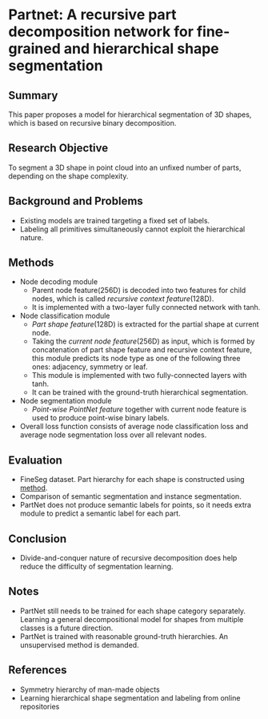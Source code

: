 # Partnet: A recursive part decomposition network for fine-grained and hierarchical shape segmentation

## Summary
This paper proposes a model for hierarchical segmentation of 3D shapes, which is based on recursive binary decomposition.
## Research Objective
To segment a 3D shape in point cloud into an unfixed number of parts, depending on the shape complexity.
## Background and Problems
- Existing models are trained targeting a fixed set of labels.
- Labeling all primitives simultaneously cannot exploit the hierarchical nature.
## Methods
- Node decoding module
	-  Parent node feature(256D) is decoded into two features for child nodes, which is called *recursive context feature*(128D).
	- It is implemented with a two-layer fully connected network with tanh.
- Node classification module
	- *Part shape feature*(128D) is extracted for the partial shape at current node.
	- Taking the *current node feature*(256D) as input, which is formed by concatenation of part shape feature and recursive context feature, this module predicts its node type as one of the following three ones: adjacency, symmetry or leaf.
	- This module is implemented with two fully-connected layers with tanh.
	- It can be trained with the ground-truth hierarchical segmentation.
- Node segmentation module
	- *Point-wise PointNet feature* together with current node feature is used to produce point-wise binary labels.
- Overall loss function consists of average node classification loss and average node segmentation loss over all relevant nodes.
## Evaluation
- FineSeg dataset. Part hierarchy for each shape is constructed using [method](#References).
- Comparison of semantic segmentation and instance segmentation.
- PartNet does not produce semantic labels for points, so it needs extra module to predict a semantic label for each part.
## Conclusion
- Divide-and-conquer nature of recursive decomposition does help reduce the difficulty of segmentation learning.
## Notes
- PartNet still needs to be trained for each shape category separately. Learning a general decompositional model for shapes from multiple classes is a future direction. 
- PartNet is trained with reasonable ground-truth hierarchies. An unsupervised method is demanded.
## References
- Symmetry hierarchy of man-made objects
- Learning hierarchical shape segmentation and labeling from online repositories
<!--stackedit_data:
eyJoaXN0b3J5IjpbLTU3Njk3MjMwMywyMTA5Mjk0ODYyLC0xNT
Q0MjkyODRdfQ==
-->